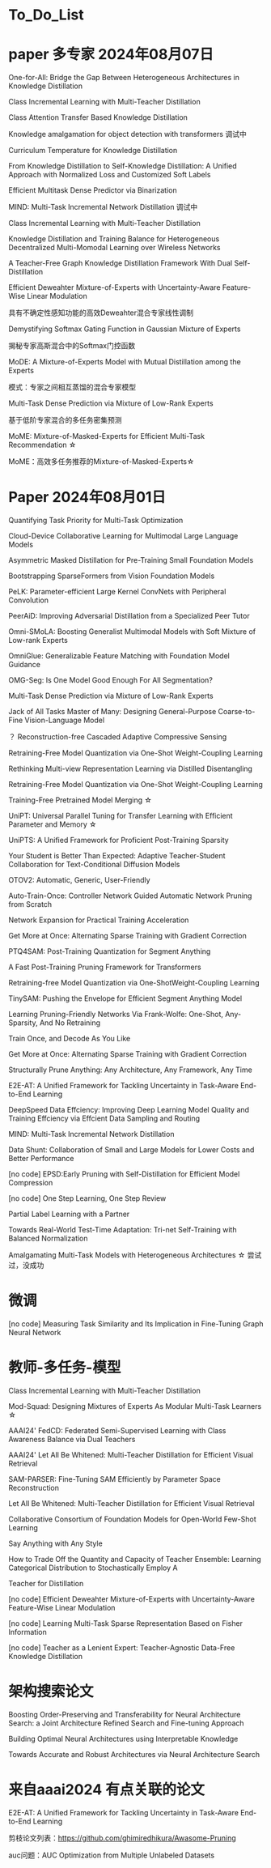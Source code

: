 # To_Do_List

# paper 多专家 2024年08月07日

One-for-All: Bridge the Gap Between Heterogeneous Architectures in Knowledge Distillation

Class Incremental Learning with Multi-Teacher Distillation

Class Attention Transfer Based Knowledge Distillation

Knowledge amalgamation for object detection with transformers  调试中

Curriculum Temperature for Knowledge Distillation

From Knowledge Distillation to Self-Knowledge Distillation: A Unified Approach with Normalized Loss and Customized Soft Labels

Efficient Multitask Dense Predictor via Binarization

MIND: Multi-Task Incremental Network Distillation 调试中

Class Incremental Learning with Multi-Teacher Distillation

Knowledge Distillation and Training Balance for Heterogeneous Decentralized Multi-Momodal Learning over Wireless Networks

A Teacher-Free Graph Knowledge Distillation Framework With Dual Self-Distillation

Efficient Deweahter Mixture-of-Experts with Uncertainty-Aware Feature-Wise Linear Modulation

具有不确定性感知功能的高效Deweahter混合专家线性调制

Demystifying Softmax Gating Function in Gaussian Mixture of Experts

揭秘专家高斯混合中的Softmax门控函数

MoDE: A Mixture-of-Experts Model with Mutual Distillation among the Experts

模式：专家之间相互蒸馏的混合专家模型

Multi-Task Dense Prediction via Mixture of Low-Rank Experts

基于低阶专家混合的多任务密集预测

MoME: Mixture-of-Masked-Experts for Efficient Multi-Task Recommendation ☆

MoME：高效多任务推荐的Mixture-of-Masked-Experts☆




# Paper 2024年08月01日

Quantifying Task Priority for Multi-Task Optimization 

Cloud-Device Collaborative Learning for Multimodal Large Language Models

Asymmetric Masked Distillation for Pre-Training Small Foundation Models

Bootstrapping SparseFormers from Vision Foundation Models

PeLK: Parameter-efficient Large Kernel ConvNets with Peripheral Convolution

PeerAiD: Improving Adversarial Distillation from a Specialized Peer Tutor

Omni-SMoLA: Boosting Generalist Multimodal Models with Soft Mixture of Low-rank Experts

OmniGlue: Generalizable Feature Matching with Foundation Model Guidance

OMG-Seg: Is One Model Good Enough For All Segmentation?

Multi-Task Dense Prediction via Mixture of Low-Rank Experts

Jack of All Tasks Master of Many: Designing General-Purpose Coarse-to-Fine Vision-Language Model

？ Reconstruction-free Cascaded Adaptive Compressive Sensing 

Retraining-Free Model Quantization via One-Shot Weight-Coupling Learning

Rethinking Multi-view Representation Learning via Distilled Disentangling

Retraining-Free Model Quantization via One-Shot Weight-Coupling Learning

Training-Free Pretrained Model Merging ☆ 

UniPT: Universal Parallel Tuning for Transfer Learning with Efficient Parameter and Memory ☆ 

UniPTS: A Unified Framework for Proficient Post-Training Sparsity

Your Student is Better Than Expected: Adaptive Teacher-Student Collaboration for Text-Conditional Diffusion Models

OTOV2: Automatic, Generic, User-Friendly

Auto-Train-Once: Controller Network Guided Automatic Network Pruning from Scratch

Network Expansion for Practical Training Acceleration

Get More at Once: Alternating Sparse Training with Gradient Correction

PTQ4SAM: Post-Training Quantization for Segment Anything

A Fast Post-Training Pruning Framework for Transformers

Retraining-free Model Quantization via One-ShotWeight-Coupling Learning

TinySAM: Pushing the Envelope for Efficient Segment Anything Model

Learning Pruning-Friendly Networks Via Frank-Wolfe: One-Shot, Any-Sparsity, And No Retraining

Train Once, and Decode As You Like

Get More at Once: Alternating Sparse Training with Gradient Correction

Structurally Prune Anything: Any Architecture, Any Framework, Any Time

E2E-AT: A Unified Framework for Tackling Uncertainty in Task-Aware End-to-End Learning

DeepSpeed Data Effciency: Improving Deep Learning Model Quality and Training Effciency via Effcient Data Sampling and Routing

MIND: Multi-Task Incremental Network Distillation

Data Shunt: Collaboration of Small and Large Models for Lower Costs and Better Performance

[no code] EPSD:Early Pruning with Self-Distillation for Efficient Model Compression

[no code] One Step Learning, One Step Review

Partial Label Learning with a Partner

Towards Real-World Test-Time Adaptation: Tri-net Self-Training with Balanced Normalization

Amalgamating Multi-Task Models with Heterogeneous Architectures ☆ 尝试过，没成功

# 微调

[no code] Measuring Task Similarity and Its Implication in Fine-Tuning Graph Neural Network



# 教师-多任务-模型

Class Incremental Learning with Multi-Teacher Distillation

Mod-Squad: Designing Mixtures of Experts As Modular Multi-Task Learners ☆

AAAI24' FedCD: Federated Semi-Supervised Learning with Class Awareness Balance via Dual Teachers

AAAI24' Let All Be Whitened: Multi-Teacher Distillation for Efficient Visual Retrieval

SAM-PARSER: Fine-Tuning SAM Efficiently by Parameter Space Reconstruction

Let All Be Whitened: Multi-Teacher Distillation for Efficient Visual Retrieval

Collaborative Consortium of Foundation Models for Open-World Few-Shot Learning

Say Anything with Any Style

How to Trade Off the Quantity and Capacity of Teacher Ensemble: Learning Categorical Distribution to Stochastically Employ A 

Teacher for Distillation 

[no code] Efficient Deweahter Mixture-of-Experts with Uncertainty-Aware Feature-Wise Linear Modulation

[no code] Learning Multi-Task Sparse Representation Based on Fisher Information

[no code]  Teacher as a Lenient Expert: Teacher-Agnostic Data-Free Knowledge Distillation

# 架构搜索论文

Boosting Order-Preserving and Transferability for Neural Architecture Search: a Joint Architecture Refined Search and Fine-tuning Approach

Building Optimal Neural Architectures using Interpretable Knowledge

Towards Accurate and Robust Architectures via Neural Architecture Search



# 来自aaai2024 有点关联的论文

E2E-AT: A Unified Framework for Tackling Uncertainty in Task-Aware End-to-End Learning

剪枝论文列表：https://github.com/ghimiredhikura/Awasome-Pruning

auc问题：AUC Optimization from Multiple Unlabeled Datasets


